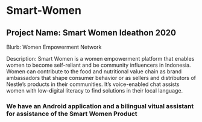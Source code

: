 # Smart-Women

## Project Name: Smart Women Ideathon 2020
 
Blurb: Women Empowerment Network
 
Description: Smart Women is a women empowerment platform that enables women to become self-reliant and be community influencers in Indonesia. Women can contribute to the food and nutritional value chain as brand ambassadors that shape consumer behavior or as sellers and distributors of Nestle’s products in their communities. It’s voice-enabled chat assists women with low-digital literacy to find solutions in their local language. 

### We have an Android application and a bilingual vitual assistant for assistance of the Smart Women Product
